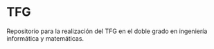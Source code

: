 # TFG  

  Repositorio para la realización del TFG en el doble grado en ingeniería informática y matemáticas.
